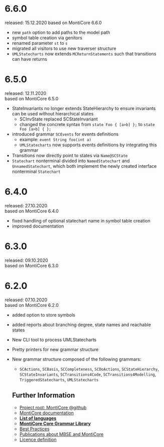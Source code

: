 # 6.6.0
released: 15.12.2020 
based on MontiCore 6.6.0

* new `path` option to add paths to the model path
* symbol table creation via genitors
* renamed parameter `st` to `s`
* migrated all visitors to use new traverser structure
* `UMLStatecharts` now extends `MCReturnStatements` such that transitions can have returns

# 6.5.0
released: 12.11.2020  
based on MontiCore 6.5.0

* StateInvariants no longer extends StateHierarchy to ensure invariants can be used without hierarchical states
    * SCInvState replaced SCStateInvariant
    * changed the concrete syntax from `state Foo { [a>b] };` to `state Foo [a>b] { };`  
* introduced grammar `SCEvents` for events definitions
  * example: `event String foo(int a)`
  * `UMLStatecharts` now supports events definitions by integrating this grammar
* Transitions now directly point to states via `Name@SCState`
* `Statechart` nonterminal divided into `NamedStatechart` and `UnnamedStatechart`, which both implement the newly created interface nonterminal `Statechart`


# 6.4.0
released: 27.10.2020   
based on MontiCore 6.4.0

* fixed handling of optional statechart name in symbol table creation
* improved documentation

# 6.3.0
released: 09.10.2020  
based on MontiCore 6.3.0


# 6.2.0
released: 07.10.2020  
based on MontiCore 6.2.0

* added option to store symbols
* added reports about branching degree, state names and reachable states
* New CLI tool to process UMLStatecharts 
* Pretty printers for new grammar structure
* New grammar structure composed of the following grammars:
  * `SCActions`, `SCBasis`, `SCCompleteness`, `SCDoActions`, `SCStateHierarchy`, `SCStateInvariants`, `SCTransitions4Code`, `SCTransitions4Modelling`, `TriggeredStatecharts`, `UMLStatecharts`

  ## Further Information

  * [Project root: MontiCore @github](https://github.com/MontiCore/monticore)
  * [MontiCore documentation](http://www.monticore.de/)
  * [**List of languages**](https://github.com/MontiCore/monticore/blob/dev/docs/Languages.md)
  * [**MontiCore Core Grammar Library**](https://github.com/MontiCore/monticore/blob/dev/monticore-grammar/src/main/grammars/de/monticore/Grammars.md)
  * [Best Practices](https://github.com/MontiCore/monticore/blob/dev/docs/BestPractices.md)
  * [Publications about MBSE and MontiCore](https://www.se-rwth.de/publications/)
  * [Licence definition](https://github.com/MontiCore/monticore/blob/master/00.org/Licenses/LICENSE-MONTICORE-3-LEVEL.md)


